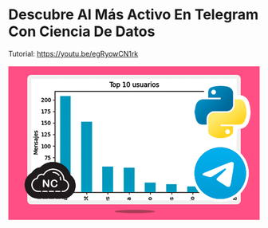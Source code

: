 # Descubre Al Más Activo En Telegram Con Ciencia De Datos
Tutorial: https://youtu.be/egRyowCN1rk
<br><br>
![Descubre Al Más Activo En Telegram Con Ciencia De Datos](https://raw.githubusercontent.com/collectivecloudperu/ver-usuario-mas-activo-telegram-con-ciencia-de-datos/refs/heads/main/que-usuario-participa-mas-telegram-ciencia-de-datos.png)

